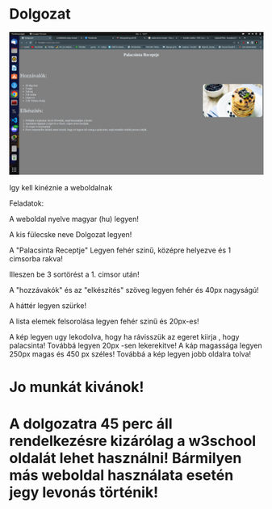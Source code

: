 # Dolgozat

<img src="kesz_feladat_kinezete.png">

Igy kell kinéznie a weboldalnak

Feladatok:

A weboldal nyelve magyar (hu) legyen!

A kis fülecske neve Dolgozat legyen!

A "Palacsinta Receptje" Legyen fehér szinű, középre helyezve és 1 cimsorba rakva!

Illeszen be 3 sortörést a 1. cimsor után!

A "hozzávakók" és az "elkészítés" szöveg legyen fehér és 40px nagyságú!

A háttér legyen szürke!

A lista elemek felsorolása legyen fehér szinű és 20px-es!

A kép legyen ugy lekodolva, hogy ha rávisszük az egeret kiirja , hogy palacsinta!
Továbbá legyen 20px -sen lekerekitve!
A káp magassága legyen 250px magas és 450 px széles!
Továbbá a kép legyen jobb oldalra tolva!

# Jo munkát kivánok!

# A dolgozatra 45 perc áll rendelkezésre kizárólag a w3school oldalát lehet használni! Bármilyen más weboldal használata esetén jegy levonás történik!



